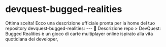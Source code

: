 # devquest-bugged-realities
Ottima scelta! Ecco una descrizione ufficiale pronta per la home del tuo repository devquest-bugged-realities:   ---  📝 Descrizione repo  > DevQuest: Bugged Realities è un gioco di carte multiplayer online ispirato alla vita quotidiana dei developer,
